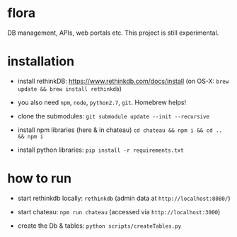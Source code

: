 # flora
DB management, APIs, web portals etc. This project is still experimental.

# installation

* install rethinkDB: https://www.rethinkdb.com/docs/install (on OS-X: `brew update && brew install rethinkdb`)

* you also need `npm`, `node`, `python2.7`, `git`. Homebrew helps!

* clone the submodules: `git submodule update --init --recursive`

* install npm libraries (here & in chateau) `cd chateau && npm i && cd .. && npm i`

* install python libraries: `pip install -r requirements.txt`

# how to run

* start rethinkdb locally: `rethinkdb` (admin data at `http://localhost:8080/`)

* start chateau: `npm run chateau` (accessed via `http://localhost:3000`)

* create the Db & tables: `python scripts/createTables.py`

